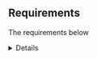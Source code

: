 ## Requirements

The requirements below

<details>

#### Frontend

- [x] A user can view questions.
- [x] Questions with their multiple choice options must be displayed one at a time.
- [x] Questions should not repeat in a round.
- [x] A user can select only 1 answer out of the 4 possible answers.
- [x] The correct answer must be revealed after a user has submitted their answer
- [x] A user can see the score they received at the end of the round

#### Backend

- [ ] Write a route to serve up all questions
- [ ] Write a route to serve up a single question
- [ ] Write a route to serve up all users

</details>
